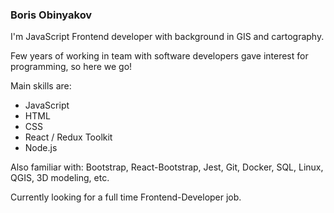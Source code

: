 ### Boris Obinyakov

I'm JavaScript Frontend developer with background in GIS and cartography. 

Few years of working in team with software developers gave interest for programming, so here we go!

Main skills are:
- JavaScript
- HTML
- CSS
- React / Redux Toolkit
- Node.js

Also familiar with: Bootstrap, React-Bootstrap, Jest, Git, Docker, SQL, Linux, QGIS, 3D modeling, etc.

Currently looking for a full time Frontend-Developer job.

<!--
**sirflyingv/sirflyingv** is a ✨ _special_ ✨ repository because its `README.md` (this file) appears on your GitHub profile.

Here are some ideas to get you started:

- 🔭 I’m currently working on ...
- 🌱 I’m currently learning ...
- 👯 I’m looking to collaborate on ...
- 🤔 I’m looking for help with ...
- 💬 Ask me about ...
- 📫 How to reach me: ...
- 😄 Pronouns: ...
- ⚡ Fun fact: ...
-->

